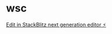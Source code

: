 # wsc

[Edit in StackBlitz next generation editor ⚡️](https://stackblitz.com/~/github.com/nroze22/wsc)